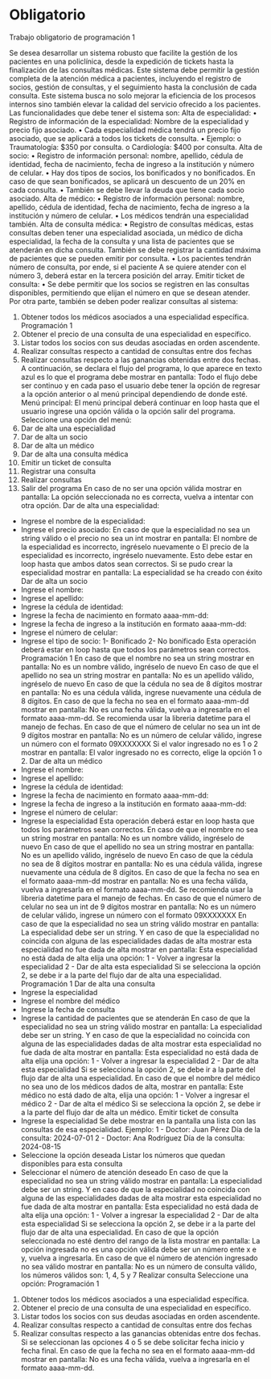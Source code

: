 # Obligatorio
Trabajo obligatorio de programación 1

Se desea desarrollar un sistema robusto que facilite la gestión de los pacientes en una policlínica,
desde la expedición de tickets hasta la finalización de las consultas médicas.
Este sistema debe permitir la gestión completa de la atención médica a pacientes, incluyendo el
registro de socios, gestión de consultas, y el seguimiento hasta la conclusión de cada consulta.
Este sistema busca no solo mejorar la eficiencia de los procesos internos sino también elevar la
calidad del servicio ofrecido a los pacientes.
Las funcionalidades que debe tener el sistema son:
Alta de especialidad:
  • Registro de información de la especialidad: Nombre de la especialidad y precio fijo
  asociado.
  • Cada especialidad médica tendrá un precio fijo asociado, que se aplicará a todos los
  tickets de consulta.
  • Ejemplo:
o Traumatología: $350 por consulta.
o Cardiología: $400 por consulta.
Alta de socio:
• Registro de información personal: nombre, apellido, cédula de identidad, fecha de
nacimiento, fecha de ingreso a la institución y número de celular.
• Hay dos tipos de socios, los bonificados y no bonificados. En caso de que sean
bonificados, se aplicará un descuento de un 20% en cada consulta.
• También se debe llevar la deuda que tiene cada socio asociado.
Alta de médico:
• Registro de información personal: nombre, apellido, cédula de identidad, fecha de
nacimiento, fecha de ingreso a la institución y número de celular.
• Los médicos tendrán una especialidad también.
Alta de consulta médica:
• Registro de consultas médicas, estas consultas deben tener una especialidad asociada,
un médico de dicha especialidad, la fecha de la consulta y una lista de pacientes que se
atenderán en dicha consulta. También se debe registrar la cantidad máxima de
pacientes que se pueden emitir por consulta.
• Los pacientes tendrán número de consulta, por ende, si el paciente A se quiere atender
con el número 3, deberá estar en la tercera posición del array.
Emitir ticket de consulta:
• Se debe permitir que los socios se registren en las consultas disponibles, permitiendo
que elijan el número en que se desean atender.
Por otra parte, también se deben poder realizar consultas al sistema:
1. Obtener todos los médicos asociados a una especialidad específica.
Programación 1
2. Obtener el precio de una consulta de una especialidad en específico.
3. Listar todos los socios con sus deudas asociadas en orden ascendente.
4. Realizar consultas respecto a cantidad de consultas entre dos fechas
5. Realizar consultas respecto a las ganancias obtenidas entre dos fechas.
A continuación, se declara el flujo del programa, lo que aparece en texto azul es lo que el
programa debe mostrar en pantalla: Todo el flujo debe ser continuo y en cada paso el usuario
debe tener la opción de regresar a la opción anterior o al menú principal dependiendo de donde
esté.
Menú principal:
El menú principal deberá continuar en loop hasta que el usuario ingrese una opción válida o la
opción salir del programa.
Seleccione una opción del menú:
1. Dar de alta una especialidad
2. Dar de alta un socio
3. Dar de alta un médico
4. Dar de alta una consulta médica
5. Emitir un ticket de consulta
6. Registrar una consulta
7. Realizar consultas
8. Salir del programa
En caso de no ser una opción válida mostrar en pantalla: La opción seleccionada no es correcta,
vuelva a intentar con otra opción.
Dar de alta una especialidad:
- Ingrese el nombre de la especialidad:
- Ingrese el precio asociado:
En caso de que la especialidad no sea un string válido o el precio no sea un int mostrar en
pantalla: El nombre de la especialidad es incorrecto, ingréselo nuevamente o El precio de la
especialidad es incorrecto, ingréselo nuevamente.
Esto debe estar en loop hasta que ambos datos sean correctos.
Si se pudo crear la especialidad mostrar en pantalla: La especialidad se ha creado con éxito
Dar de alta un socio
- Ingrese el nombre:
- Ingrese el apellido:
- Ingrese la cédula de identidad:
- Ingrese la fecha de nacimiento en formato aaaa-mm-dd:
- Ingrese la fecha de ingreso a la institución en formato aaaa-mm-dd:
- Ingrese el número de celular:
- Ingrese el tipo de socio: 1- Bonificado 2- No bonificado
Esta operación deberá estar en loop hasta que todos los parámetros sean correctos.
Programación 1
En caso de que el nombre no sea un string mostrar en pantalla: No es un nombre válido,
ingréselo de nuevo
En caso de que el apellido no sea un string mostrar en pantalla: No es un apellido válido,
ingréselo de nuevo
En caso de que la cédula no sea de 8 dígitos mostrar en pantalla: No es una cédula válida, ingrese
nuevamente una cédula de 8 dígitos.
En caso de que la fecha no sea en el formato aaaa-mm-dd mostrar en pantalla: No es una fecha
válida, vuelva a ingresarla en el formato aaaa-mm-dd. Se recomienda usar la libreria datetime
para el manejo de fechas.
En caso de que el número de celular no sea un int de 9 dígitos mostrar en pantalla: No es un
número de celular válido, ingrese un número con el formato 09XXXXXXX
Si el valor ingresado no es 1 o 2 mostrar en pantalla: El valor ingresado no es correcto, elige la
opción 1 o 2.
Dar de alta un médico
- Ingrese el nombre:
- Ingrese el apellido:
- Ingrese la cédula de identidad:
- Ingrese la fecha de nacimiento en formato aaaa-mm-dd:
- Ingrese la fecha de ingreso a la institución en formato aaaa-mm-dd:
- Ingrese el número de celular:
- Ingrese la especialidad
Esta operación deberá estar en loop hasta que todos los parámetros sean correctos.
En caso de que el nombre no sea un string mostrar en pantalla: No es un nombre válido,
ingréselo de nuevo
En caso de que el apellido no sea un string mostrar en pantalla: No es un apellido válido,
ingréselo de nuevo
En caso de que la cédula no sea de 8 dígitos mostrar en pantalla: No es una cédula válida, ingrese
nuevamente una cédula de 8 dígitos.
En caso de que la fecha no sea en el formato aaaa-mm-dd mostrar en pantalla: No es una fecha
válida, vuelva a ingresarla en el formato aaaa-mm-dd. Se recomienda usar la libreria datetime
para el manejo de fechas.
En caso de que el número de celular no sea un int de 9 dígitos mostrar en pantalla: No es un
número de celular válido, ingrese un número con el formato 09XXXXXXX
En caso de que la especialidad no sea un string válido mostrar en pantalla: La especialidad debe
ser un string. Y en caso de que la especialidad no coincida con alguna de las especialidades dadas
de alta mostrar esta especialidad no fue dada de alta mostrar en pantalla: Esta especialidad no
está dada de alta elija una opción:
1 - Volver a ingresar la especialidad
2 - Dar de alta esta especialidad
Si se selecciona la opción 2, se debe ir a la parte del flujo dar de alta una especialidad.
Programación 1
Dar de alta una consulta
- Ingrese la especialidad
- Ingrese el nombre del médico
- Ingrese la fecha de consulta
- Ingrese la cantidad de pacientes que se atenderán
En caso de que la especialidad no sea un string válido mostrar en pantalla: La especialidad debe
ser un string. Y en caso de que la especialidad no coincida con alguna de las especialidades dadas
de alta mostrar esta especialidad no fue dada de alta mostrar en pantalla: Esta especialidad no
está dada de alta elija una opción:
1 - Volver a ingresar la especialidad
2 - Dar de alta esta especialidad
Si se selecciona la opción 2, se debe ir a la parte del flujo dar de alta una especialidad.
En caso de que el nombre del médico no sea uno de los médicos dados de alta, mostrar en
pantalla: Este médico no está dado de alta, elija una opción:
1 - Volver a ingresar el médico
2 - Dar de alta el médico
Si se selecciona la opción 2, se debe ir a la parte del flujo dar de alta un médico.
Emitir ticket de consulta
- Ingrese la especialidad
Se debe mostrar en la pantalla una lista con las consultas de esa especialidad. Ejemplo:
1 - Doctor: Juan Pérez Día de la consulta: 2024-07-01
2 - Doctor: Ana Rodríguez Día de la consulta: 2024-08-15
- Seleccione la opción deseada
Listar los números que quedan disponibles para esta consulta
- Seleccionar el número de atención deseado
En caso de que la especialidad no sea un string válido mostrar en pantalla: La especialidad debe
ser un string. Y en caso de que la especialidad no coincida con alguna de las especialidades dadas
de alta mostrar esta especialidad no fue dada de alta mostrar en pantalla: Esta especialidad no
está dada de alta elija una opción:
1 - Volver a ingresar la especialidad
2 - Dar de alta esta especialidad
Si se selecciona la opción 2, se debe ir a la parte del flujo dar de alta una especialidad.
En caso de que la opción seleccionada no esté dentro del rango de la lista mostrar en pantalla:
La opción ingresada no es una opción válida debe ser un número ente x e y, vuelva a ingresarla.
En caso de que el número de atención ingresado no sea válido mostrar en pantalla: No es un
número de consulta válido, los números válidos son: 1, 4, 5 y 7
Realizar consulta
Seleccione una opción:
Programación 1
1. Obtener todos los médicos asociados a una especialidad específica.
2. Obtener el precio de una consulta de una especialidad en específico.
3. Listar todos los socios con sus deudas asociadas en orden ascendente.
4. Realizar consultas respecto a cantidad de consultas entre dos fechas
5. Realizar consultas respecto a las ganancias obtenidas entre dos fechas.
Si se seleccionan las opciones 4 o 5 se debe solicitar fecha inicio y fecha final.
En caso de que la fecha no sea en el formato aaaa-mm-dd mostrar en pantalla: No es una fecha
válida, vuelva a ingresarla en el formato aaaa-mm-dd.
